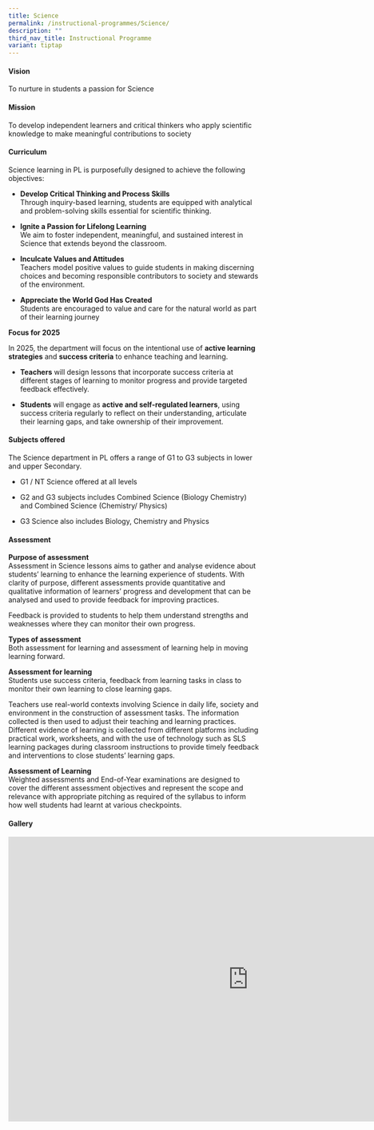 ```yaml
---
title: Science
permalink: /instructional-programmes/Science/
description: ""
third_nav_title: Instructional Programme
variant: tiptap
---
```

<h4><strong>Vision</strong></h4>
<p>To nurture in students a passion for Science</p>
<h4><strong>Mission</strong></h4>
<p>To develop independent learners and critical thinkers who apply scientific
knowledge to make meaningful contributions to society</p>
<h4><strong>Curriculum</strong></h4>
<p>Science learning in PL is purposefully designed to achieve the following
objectives:</p>
<ul data-tight="true" class="tight">
<li>
<p><strong>Develop Critical Thinking and Process Skills</strong>
<br>Through inquiry-based learning, students are equipped with analytical
and problem-solving skills essential for scientific thinking.</p>
</li>
<li>
<p><strong>Ignite a Passion for Lifelong Learning</strong>
<br>We aim to foster independent, meaningful, and sustained interest in Science
that extends beyond the classroom.</p>
</li>
<li>
<p><strong>Inculcate Values and Attitudes</strong>
<br>Teachers model positive values to guide students in making discerning
choices and becoming responsible contributors to society and stewards of
the environment.</p>
</li>
<li>
<p><strong>Appreciate the World God Has Created</strong>
<br>Students are encouraged to value and care for the natural world as part
of their learning journey</p>
</li>
</ul>
<p><strong>Focus for 2025</strong>
</p>
<p>In 2025, the department will focus on the intentional use of <strong>active learning strategies</strong> and <strong>success criteria</strong> to
enhance teaching and learning.</p>
<ul data-tight="true" class="tight">
<li>
<p><strong>Teachers</strong> will design lessons that incorporate success
criteria at different stages of learning to monitor progress and provide
targeted feedback effectively.</p>
</li>
<li>
<p><strong>Students</strong> will engage as <strong>active and self-regulated learners</strong>,
using success criteria regularly to reflect on their understanding, articulate
their learning gaps, and take ownership of their improvement.</p>
</li>
</ul>
<h4><strong>Subjects offered</strong></h4>
<p>The Science department in PL offers a range of G1 to G3 subjects in lower
and upper Secondary.</p>
<ul data-tight="true" class="tight">
<li>
<p>G1 / NT Science offered at all levels</p>
</li>
<li>
<p>G2 and G3 subjects includes Combined Science (Biology Chemistry) and Combined
Science (Chemistry/ Physics)</p>
</li>
<li>
<p>G3 Science also includes Biology, Chemistry and Physics</p>
</li>
</ul>
<h4><strong>Assessment</strong></h4>
<p><strong>Purpose of assessment</strong>
<br>Assessment in Science lessons aims to gather and analyse evidence about
students’ learning to enhance the learning experience of students. With
clarity of purpose, different assessments provide quantitative and qualitative
information of learners’ progress and development that can be analysed
and used to provide feedback for improving practices.</p>
<p>Feedback is provided to students to help them understand strengths and
weaknesses where they can monitor their own progress.</p>
<p><strong>Types of assessment</strong>
<br>Both assessment for learning and assessment of learning help in moving
learning forward.</p>
<p><strong>Assessment for learning</strong>
<br>Students use success criteria, feedback from learning tasks in class to
monitor their own learning to close learning gaps.</p>
<p>Teachers use real-world contexts involving Science in daily life, society
and environment in the construction of assessment tasks. The information
collected is then used to adjust their teaching and learning practices.
Different evidence of learning is collected from different platforms including
practical work, worksheets, and with the use of technology such as SLS
learning packages during classroom instructions to provide timely feedback
and interventions to close students’ learning gaps.&nbsp;</p>
<p><strong>Assessment of Learning</strong>
<br>Weighted assessments and End-of-Year examinations are designed to cover
the different assessment objectives and represent the scope and relevance
with appropriate pitching as required of the syllabus to inform how well
students had learnt at various checkpoints.&nbsp;</p>
<h4><strong>Gallery</strong></h4>
<div class="iframe-wrapper">
<iframe height="569" width="960" allowfullscreen="true" frameborder="0" src="https://docs.google.com/presentation/d/1U71qfEngnlu4HmiRQeOSYFzVN9QdvOXn424amzHk40A/embed?start=true&amp;loop=true&amp;delayms=3000"></iframe>
</div>
<p></p>